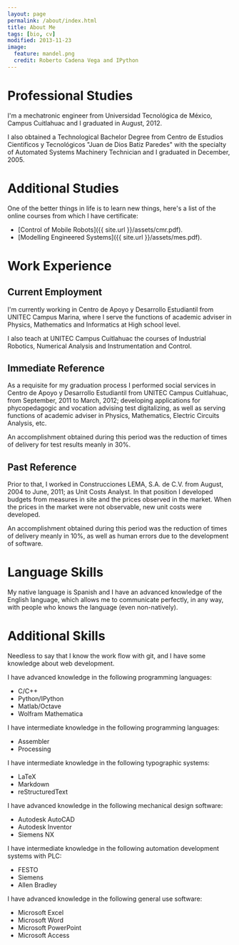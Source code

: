 ```yaml
---
layout: page
permalink: /about/index.html
title: About Me
tags: [bio, cv]
modified: 2013-11-23
image:
  feature: mandel.png
  credit: Roberto Cadena Vega and IPython
---
```


# Professional Studies

I'm a mechatronic engineer from Universidad Tecnológica de México, Campus Cuitlahuac and I graduated in August, 2012.

I also obtained a Technological Bachelor Degree from Centro de Estudios Cientificos y Tecnológicos "Juan de Dios Batiz Paredes" with the specialty of Automated Systems Machinery Technician and I graduated in December, 2005.

# Additional Studies

One of the better things in life is to learn new things, here's a list of the online courses from which I have certificate:

* [Control of Mobile Robots]({{ site.url }}/assets/cmr.pdf).
* [Modelling Engineered Systems]({{ site.url }}/assets/mes.pdf).

# Work Experience

## Current Employment

I'm currently working in Centro de Apoyo y Desarrollo Estudiantil from UNITEC Campus Marina, where I serve the functions of academic adviser in Physics, Mathematics and Informatics at High school level.

I also teach at UNITEC Campus Cuitlahuac the courses of Industrial Robotics, Numerical Analysis and Instrumentation and Control.

## Immediate Reference

As a requisite for my graduation process I performed social services in Centro de Apoyo y Desarrollo Estudiantil from UNITEC Campus Cuitlahuac, from September, 2011 to March, 2012; developing applications for phycopedagogic and vocation advising test digitalizing, as well as serving functions of academic adviser in Physics, Mathematics, Electric Circuits Analysis, etc.

An accomplishment obtained during this period was the reduction of times of delivery for test results meanly in 30%.

## Past Reference

Prior to that, I worked in Construcciones LEMA, S.A. de C.V. from August, 2004 to June, 2011; as Unit Costs Analyst. In that position I developed budgets from measures in site and the prices observed in the market. When the prices in the market were not observable, new unit costs were developed.

An accomplishment obtained during this period was the reduction of times of delivery meanly in 10%, as well as human errors due to the development of software.

# Language Skills

My native language is Spanish and I have an advanced knowledge of the English language, which allows me to communicate perfectly, in any way, with people who knows the language (even non-natively).

# Additional Skills

Needless to say that I know the work flow with git, and I have some knowledge about web development.

I have advanced knowledge in the following programming languages:

* C/C++
* Python/IPython
* Matlab/Octave
* Wolfram Mathematica

I have intermediate knowledge in the following programming languages:

* Assembler
* Processing

I have intermediate knowledge in the following typographic systems:

* LaTeX
* Markdown
* reStructuredText

I have advanced knowledge in the following mechanical design software:

* Autodesk AutoCAD
* Autodesk Inventor
* Siemens NX

I have intermediate knowledge in the following automation development systems with PLC:

* FESTO
* Siemens
* Allen Bradley

I have advanced knowledge in the following general use software:

* Microsoft Excel
* Microsoft Word
* Microsoft PowerPoint
* Microsoft Access